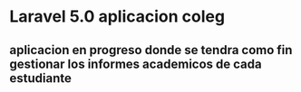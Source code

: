 # Laravel 5.0 aplicacion coleg 
## aplicacion en progreso donde se tendra como fin gestionar los informes academicos de cada estudiante 
